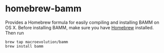 homebrew-bamm
=============

Provides a Homebrew formula for easily compiling and installing BAMM on OS X.
Before installing BAMM,
make sure you have [Homebrew](http://brew.sh) installed.
Then run

    brew tap macroevolution/bamm
    brew install bamm
